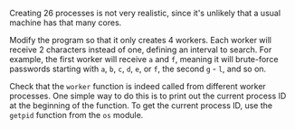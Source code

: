 Creating 26 processes is not very realistic, since it's unlikely that a usual machine has that many cores.

Modify the program so that it only creates 4 workers.
Each worker will receive 2 characters instead of one, defining an interval to search.
For example, the first worker will receive `a` and `f`, meaning it will brute-force passwords starting with `a`, `b`, `c`, `d`, `e`, or `f`, the second `g` - `l`, and so on.

Check that the `worker` function is indeed called from different worker processes.
One simple way to do this is to print out the current process ID at the beginning of the function.
To get the current process ID, use the `getpid` function from the `os` module.
